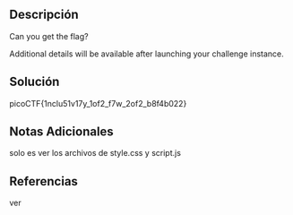 ## Descripción
Can you get the flag?

Additional details will be available after launching your challenge instance.

## Solución

picoCTF{1nclu51v17y_1of2_f7w_2of2_b8f4b022}
## Notas Adicionales

solo es ver los archivos de style.css y script.js
## Referencias
ver